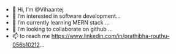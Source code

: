 - 👋 Hi, I’m @Vihaantej
- 👀 I’m interested in software development...
- 🌱 I’m currently learning MERN stack ...
- 💞️ I’m looking to collaborate on github ...
- 📫 to reach me https://www.linkedin.com/in/prathibha-routhu-056b10212...

<!---
Vihaantej/Vihaantej is a ✨ special ✨ repository because its `README.md` (this file) appears on your GitHub profile.
You can click the Preview link to take a look at your changes.
--->
